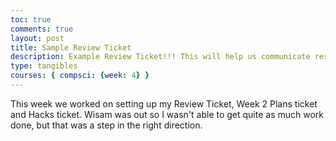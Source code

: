 ```yaml
---
toc: true
comments: true
layout: post
title: Sample Review Ticket
description: Example Review Ticket!!! This will help us communicate results.
type: tangibles
courses: { compsci: {week: 4} }
---
```

This week we worked on setting up my Review Ticket, Week 2 Plans ticket and Hacks ticket. Wisam was out so I wasn't able to get quite as much work done, but that was a step in the right direction. 